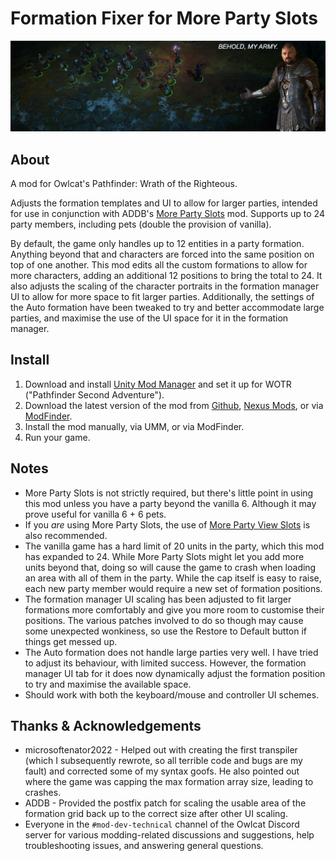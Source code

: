 # Formation Fixer for More Party Slots

<p align="center"><img src="img/Formation_Fixer_Header.jpg?raw=true" alt="Formation Fixer for More Party Slots"/></p>

## About

A mod for Owlcat's Pathfinder: Wrath of the Righteous.

Adjusts the formation templates and UI to allow for larger parties, intended for use in conjunction with ADDB's [More Party Slots](https://www.nexusmods.com/pathfinderwrathoftherighteous/mods/694) mod. Supports up to 24 party members, including pets (double the provision of vanilla).

By default, the game only handles up to 12 entities in a party formation. Anything beyond that and characters are forced into the same position on top of one another. This mod edits all the custom formations to allow for more characters, adding an additional 12 positions to bring the total to 24. It also adjusts the scaling of the character portraits in the formation manager UI to allow for more space to fit larger parties. Additionally, the settings of the Auto formation have been tweaked to try and better accommodate large parties, and maximise the use of the UI space for it in the formation manager.

## Install
1. Download and install [Unity Mod Manager](https://www.nexusmods.com/site/mods/21) and set it up for WOTR ("Pathfinder Second Adventure").
1. Download the latest version of the mod from [Github](https://github.com/DarthParametric/WOTR_Formation_Fixer/releases/latest), [Nexus Mods](https://www.nexusmods.com/pathfinderwrathoftherighteous/mods/836), or via [ModFinder](https://github.com/Pathfinder-WOTR-Modding-Community/ModFinder/releases/latest).
1. Install the mod manually, via UMM, or via ModFinder.
1. Run your game.

## Notes
- More Party Slots is not strictly required, but there's little point in using this mod unless you have a party beyond the vanilla 6. Although it may prove useful for vanilla 6 + 6 pets.
- If you _are_ using More Party Slots, the use of [More Party View Slots](https://www.nexusmods.com/pathfinderwrathoftherighteous/mods/692) is also recommended.
- The vanilla game has a hard limit of 20 units in the party, which this mod has expanded to 24. While More Party Slots might let you add more units beyond that, doing so will cause the game to crash when loading an area with all of them in the party. While the cap itself is easy to raise, each new party member would require a new set of formation positions.
- The formation manager UI scaling has been adjusted to fit larger formations more comfortably and give you more room to customise their positions. The various patches involved to do so though may cause some unexpected wonkiness, so use the Restore to Default button if things get messed up.
- The Auto formation does not handle large parties very well. I have tried to adjust its behaviour, with limited success. However, the formation manager UI tab for it does now dynamically adjust the formation position to try and maximise the available space.
- Should work with both the keyboard/mouse and controller UI schemes.

## Thanks & Acknowledgements
- microsoftenator2022 - Helped out with creating the first transpiler (which I subsequently rewrote, so all terrible code and bugs are my fault) and corrected some of my syntax goofs. He also pointed out where the game was capping the max formation array size, leading to crashes.
- ADDB - Provided the postfix patch for scaling the usable area of the formation grid back up to the correct size after other UI scaling.
- Everyone in the `#mod-dev-technical` channel of the Owlcat Discord server for various modding-related discussions and suggestions, help troubleshooting issues, and answering general questions.
